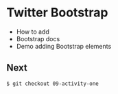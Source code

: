 # Twitter Bootstrap
* How to add
* Bootstrap docs
* Demo adding Bootstrap elements

## Next
`$ git checkout 09-activity-one`
